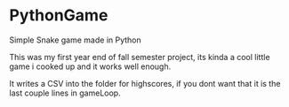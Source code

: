 # PythonGame
Simple Snake game made in Python 

This was my first year end of fall semester project, its kinda a cool little game i cooked up and it works well enough.

It writes a CSV into the folder for highscores, if you dont want that it is the last couple lines in gameLoop.
